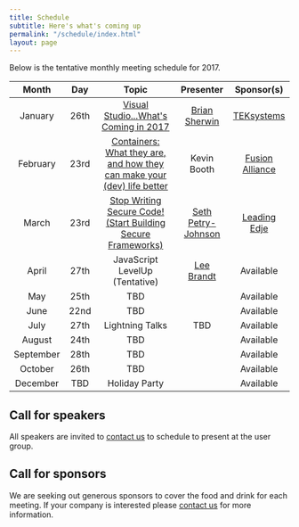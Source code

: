 ```yaml
---
title: Schedule
subtitle: Here's what's coming up
permalink: "/schedule/index.html"
layout: page
---
```


Below is the tentative monthly meeting schedule for 2017.

|   Month   |  Day |      Topic      | Presenter | Sponsor(s) |
|:---------:|:----:|:---------------:|:---------:|:----------:|
|  January  | 26th | [Visual Studio...What's Coming in 2017](/2017/01/17/january-2017-visual-studio-whats-coming-in-2017/) | [Brian Sherwin](http://briansherwin.com/) | [TEKsystems](https://www.teksystems.com) |
|  February | 23rd | [Containers: What they are, and how they can make your (dev) life better](/2017/02/07/february-2017-containers-what-they-are-and-how-they-can-make-your-life-better/) | Kevin Booth | [Fusion Alliance](https://fusionalliance.com/) |
|   March   | 23rd | [Stop Writing Secure Code! (Start Building Secure Frameworks)](/2017/03/01/march-2017-stop-writing-secure-code/)       | [Seth Petry-Johnson](http://www.petry-johnson.com) | [Leading Edje](http://leadingedje.com/) |
|   April   | 27th | JavaScript LevelUp (Tentative) | [Lee Brandt](http://leebrandt.me/) | Available |
|    May    | 25th |       TBD       |           | Available |
|    June   | 22nd |       TBD       |           | Available |
|    July   | 27th | Lightning Talks |    TBD    | Available |
|   August  | 24th |       TBD       |           | Available |
| September | 28th |       TBD       |           | Available |
|  October  | 26th |       TBD       |           | Available |
|  December |  TBD |  Holiday Party  |           | Available |

## Call for speakers

All speakers are invited to [contact us](/about/#contact) to schedule to present at the user group.

## Call for sponsors

We are seeking out generous sponsors to cover the food and drink for each meeting. If your company is interested please [contact us](/about/#contact) for more information.
